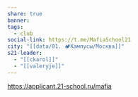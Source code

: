 ```yaml
---
share: true
banner: 
tags:
  - club
social-link: https://t.me/MafiaSchool21
city: "[[data/01. 🏕️Кампусы/Москва]]"
s21-leader:
  - "[[ckarol]]"
  - "[[valeryje]]"
---
```


https://applicant.21-school.ru/mafia